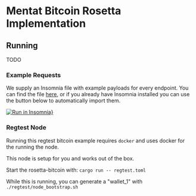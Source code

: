 # Mentat Bitcoin Rosetta Implementation

## Running

TODO

### Example Requests

We supply an Insomnia file with example payloads for every endpoint. You can find the file [here](https://github.com/monadicus/rosetta-bitcoin/blob/main/tools/Insomnia_example_payloads.json), or if you already have Insomnia installed you can use the button below to automatically import them.

[![Run in Insomnia}](https://insomnia.rest/images/run.svg)](https://insomnia.rest/run/?label=sync-btc&uri=https%3A%2F%2Fgithub.com%2Fmonadicus%2Frosetta-bitcoin%2Fblob%2Fmain%2Ftools%2FInsomnia_example_payloads.json)

### Regtest Node

Running this regtest bitcoin example requires `docker` and uses docker for the running the node.

This node is setup for you and works out of the box.

Start the rosetta-bitcoin with: `cargo run -- regtest.toml`

While this is running, you can generate a "wallet_1" with `./regtest/node_bootstrap.sh`
